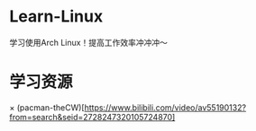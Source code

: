 # Learn-Linux
学习使用Arch Linux！提高工作效率冲冲冲～

# 学习资源
 × (pacman-theCW)[https://www.bilibili.com/video/av55190132?from=search&seid=2728247320105724870]
